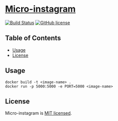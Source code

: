 # [Micro-instagram](https://micro-instagram.herokuapp.com/)

[![Build Status](https://travis-ci.org/malcodeman/micro-instagram.svg?branch=master)](https://travis-ci.org/malcodeman/micro-instagram)
[![GitHub license](https://img.shields.io/badge/license-MIT-blue.svg)](https://github.com/facebook/react/blob/master/LICENSE)

## Table of Contents
- [Usage](#usage)
- [License](#license)

## Usage

```
docker build -t <image-name> .
docker run -p 5000:5000 -e PORT=5000 <image-name>
```

## License

Micro-instagram is [MIT licensed](./LICENSE).
